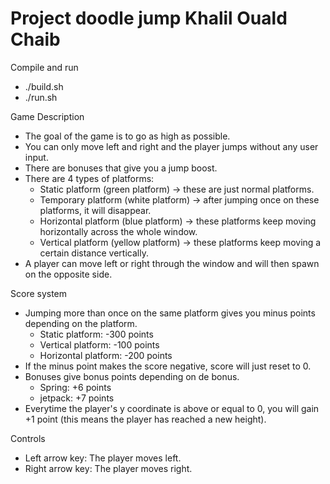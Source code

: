 # Project doodle jump Khalil Ouald Chaib
Compile and run
* ./build.sh
* ./run.sh

Game Description
* The goal of the game is to go as high as possible.
* You can only move left and right and the player jumps without any user input.
* There are bonuses that give you a jump boost.
* There are 4 types of platforms:
  * Static platform (green platform) &#8594; these are just normal platforms.
  * Temporary platform (white platform) &#8594; after jumping once on these platforms, it will disappear.
  * Horizontal platform (blue platform) &#8594; these platforms keep moving horizontally across the whole window.
  * Vertical platform (yellow platform) &#8594; these platforms keep moving a certain distance vertically.
* A player can move left or right through the window and will then spawn on the opposite side.

Score system
* Jumping more than once on the same platform gives you minus points depending on the platform.
  * Static platform: -300 points
  * Vertical platform: -100 points
  * Horizontal platform: -200 points
* If the minus point makes the score negative, score will just reset to 0.
* Bonuses give bonus points depending on de bonus.
  * Spring: +6 points
  * jetpack: +7 points
* Everytime the player's y coordinate is above or equal to 0, you will gain +1 point (this means the player has reached a new height).

Controls
* Left arrow key: The player moves left.
* Right arrow key: The player moves right.